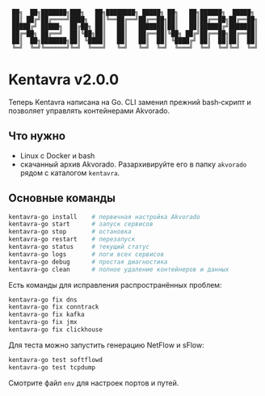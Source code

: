 ```
 ██╗  ██╗███████╗███╗   ██╗████████╗ █████╗ ██╗   ██╗██████╗  █████╗
 ██║ ██╔╝██╔════╝████╗  ██║╚══██╔══╝██╔══██╗██║   ██║██╔══██╗██╔══██╗
 █████╔╝ █████╗  ██╔██╗ ██║   ██║   ███████║██║   ██║██████╔╝███████║
 ██╔═██╗ ██╔══╝  ██║╚██╗██║   ██║   ██╔══██║╚██╗ ██╔╝██╔══██╗██╔══██║
 ██║  ██╗███████╗██║ ╚████║   ██║   ██║  ██║ ╚████╔╝ ██║  ██║██║  ██║
 ╚═╝  ╚═╝╚══════╝╚═╝  ╚═══╝   ╚═╝   ╚═╝  ╚═╝  ╚═══╝  ╚═╝  ╚═╝╚═╝  ╚═╝
```

# Kentavra v2.0.0

Теперь Kentavra написана на Go. CLI заменил прежний bash‑скрипт и
позволяет управлять контейнерами Akvorado.

## Что нужно
- Linux с Docker и bash
- скачанный архив Akvorado. Разархивируйте его в папку `akvorado`
  рядом с каталогом `kentavra`.

## Основные команды
```bash
kentavra-go install    # первичная настройка Akvorado
kentavra-go start      # запуск сервисов
kentavra-go stop       # остановка
kentavra-go restart    # перезапуск
kentavra-go status     # текущий статус
kentavra-go logs       # логи всех сервисов
kentavra-go debug      # простая диагностика
kentavra-go clean      # полное удаление контейнеров и данных
```

Есть команды для исправления распространённых проблем:
```bash
kentavra-go fix dns
kentavra-go fix conntrack
kentavra-go fix kafka
kentavra-go fix jmx
kentavra-go fix clickhouse
```

Для теста можно запустить генерацию NetFlow и sFlow:
```bash
kentavra-go test softflowd
kentavra-go test tcpdump
```

Смотрите файл `env` для настроек портов и путей.

